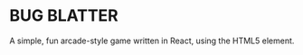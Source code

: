 # BUG BLATTER #

A simple, fun arcade-style game written in React, using the HTML5 <canvas> element.

